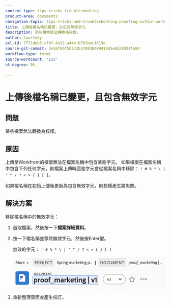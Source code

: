 ```yaml
---
content-type: tips-tricks-troubleshooting
product-area: documents
navigation-topic: tips-tricks-and-troubleshooting-proofing-within-workfront
title: 上傳後檔名稱已變更，且包含無效字元
description: 某些檔案無法轉換為校樣。
author: Courtney
exl-id: 7771deb5-cf9f-4a32-a444-b701bec1619e
source-git-commit: 3e16f69f5b3c2b37093b00841945e6529394fa94
workflow-type: tm+mt
source-wordcount: '133'
ht-degree: 0%

---
```


# 上傳後檔名稱已變更，且包含無效字元

## 問題

某些檔案無法轉換為校樣。

## 原因

上傳至Workfront的檔案無法在檔案名稱中包含某些字元。 如果檔案在檔案名稱中包含下列任何字元，則檔案上傳時這些字元會從檔案名稱中移除： `! # % * \ | ' " / ? < > { } [ ]`。

如果檔名稱在初始上傳後更新為包含無效字元，則校樣產生將失敗。

## 解決方案

移除檔名稱中的無效字元：

1. 選取檔案，然後按一下&#x200B;**檔案詳細資料**。
1. 按一下檔名稱並移除無效字元，然後按Enter鍵。

   無效的字元： `! # % * \ | ' " / ? < > { } [ ]`

   ![](assets/doc-name.png)

1. 重新整理頁面並產生校訂。

